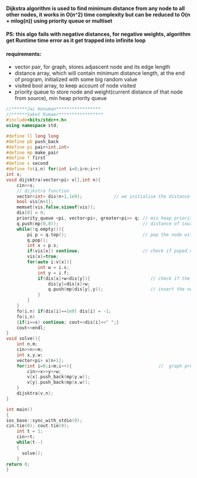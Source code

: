 #### Dijkstra algorithm is used to find minimum distance from any node to all other nodes, it works in O(n^2) time complexity but can be reduced to O(n + mlog(n)) using priority queue or multiset
#### PS: this algo fails with negative distances, for negative weights, algorithm get Runtime time error as it get trapped into infinite loop
#### requirements: 
- vector pair, for graph, stores adjascent node and its edge length
- distance array, which will contain minimum distance length, at the end of program, initialized with some big random value
- visited bool array, to keep account of node visited 
- priority queue to store node and weight(current distance of that node from source), min heap priority queue 

```cpp
//******Jai Hanuman*****************
//******Saket Kumaer*****************
#include<bits/stdc++.h>
using namespace std;

#define ll long long 
#define pb push_back
#define pi pair<int,int>
#define mp make_pair
#define f first
#define s second
#define fo(i,n) for(int i=0;i<n;i++)
int s;
void dijsktra(vector<pi> v[],int n){    
    cin>>s;
    // dijkstra function
    vector<int> dis(n+1,1e9);            // we initialise the distance array to inifinity, here 1e9
    bool vis[n+1];
    memset(vis,false,sizeof(vis));
    dis[0] = 0;
    priority_queue <pi, vector<pi>, greater<pi>> q; // min heap priority queue
    q.push(mp(0,0));                                // distance of source from source is zero
    while(!q.empty()){
        pi p = q.top();                             // pop the node with minimum distance
        q.pop();
        int x = p.s;
        if(vis[x]) continue;                        // check if poped node is visited or not 
        vis[x]=true;
        for(auto i:v[x]){
            int w = i.s;
            int y = i.f;
            if(dis[x]+w<dis[y]){                       // check if the next vertex distance could be minimized
                dis[y]=dis[x]+w;
                q.push(mp(dis[y],y));                  // insert the next vertex with the updated distance
            }
        }
    }
    fo(i,n) if(dis[i]==1e9) dis[i] = -1;
    fo(i,n)
    {if(i==s) continue; cout<<dis[i]<<" ";}
    cout<<endl;
}
void solve(){
    int n,m;
    cin>>n>>m;
    int x,y,w;
    vector<pi> v[n+1];
    for(int i=0;i<m;i++){                                 //  graph preparation
        cin>>x>>y>>w;
        v[x].push_back(mp(y,w));
        v[y].push_back(mp(x,w));
    }
    dijsktra(v,n);
}

int main()
{
ios_base::sync_with_stdio(0); 
cin.tie(0); cout.tie(0);
    int t = 1;
    cin>>t;
    while(t--)
    {
      solve();
    }
return 0;
}
```
